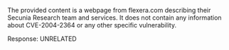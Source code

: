 The provided content is a webpage from flexera.com describing their Secunia Research team and services. It does not contain any information about CVE-2004-2364 or any other specific vulnerability.

Response: UNRELATED